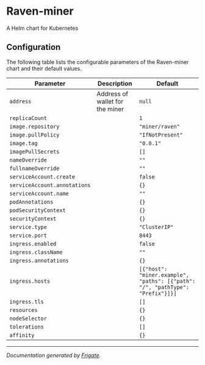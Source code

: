 
Raven-miner
===========

A Helm chart for Kubernetes


## Configuration

The following table lists the configurable parameters of the Raven-miner chart and their default values.

| Parameter                | Description             | Default        |
| ------------------------ | ----------------------- | -------------- |
| `address` | Address of wallet for the miner | `null` |
| `replicaCount` |  | `1` |
| `image.repository` |  | `"miner/raven"` |
| `image.pullPolicy` |  | `"IfNotPresent"` |
| `image.tag` |  | `"0.0.1"` |
| `imagePullSecrets` |  | `[]` |
| `nameOverride` |  | `""` |
| `fullnameOverride` |  | `""` |
| `serviceAccount.create` |  | `false` |
| `serviceAccount.annotations` |  | `{}` |
| `serviceAccount.name` |  | `""` |
| `podAnnotations` |  | `{}` |
| `podSecurityContext` |  | `{}` |
| `securityContext` |  | `{}` |
| `service.type` |  | `"ClusterIP"` |
| `service.port` |  | `8443` |
| `ingress.enabled` |  | `false` |
| `ingress.className` |  | `""` |
| `ingress.annotations` |  | `{}` |
| `ingress.hosts` |  | `[{"host": "miner.example", "paths": [{"path": "/", "pathType": "Prefix"}]}]` |
| `ingress.tls` |  | `[]` |
| `resources` |  | `{}` |
| `nodeSelector` |  | `{}` |
| `tolerations` |  | `[]` |
| `affinity` |  | `{}` |



---
_Documentation generated by [Frigate](https://frigate.readthedocs.io)._

